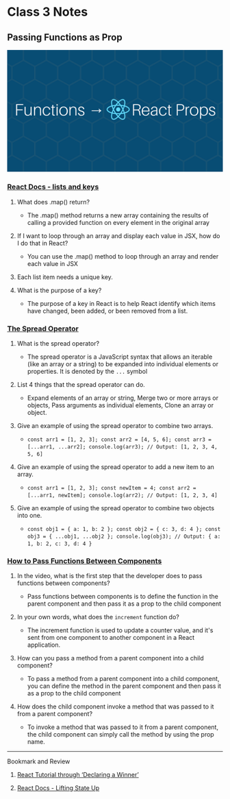 # Class 3 Notes

## Passing Functions as Prop

![](./imgs/functionsprops.png)

### [React Docs - lists and keys](https://reactjs.org/docs/lists-and-keys.html)

1. What does .map() return?

    - The .map() method returns a new array containing the results of calling a provided function on every element in the original array

1. If I want to loop through an array and display each value in JSX, how do I do that in React?

    - You can use the .map() method to loop through an array and render each value in JSX

1. Each list item needs a unique key.

1. What is the purpose of a key?

    - The purpose of a key in React is to help React identify which items have changed, been added, or been removed from a list.

### [The Spread Operator](https://medium.com/coding-at-dawn/how-to-use-the-spread-operator-in-javascript-b9e4a8b06fab)

1. What is the spread operator?

    - The spread operator is a JavaScript syntax that allows an iterable (like an array or a string) to be expanded into individual elements or properties. It is denoted by the `...` symbol

1. List 4 things that the spread operator can do.

    - Expand elements of an array or string, Merge two or more arrays or objects, Pass arguments as individual elements, Clone an array or object.

1. Give an example of using the spread operator to combine two arrays.

    - ``
        const arr1 = [1, 2, 3];
        const arr2 = [4, 5, 6];
        const arr3 = [...arr1, ...arr2];
        console.log(arr3); // Output: [1, 2, 3, 4, 5, 6]
    ``

1. Give an example of using the spread operator to add a new item to an array.

    - ``
        const arr1 = [1, 2, 3];
        const newItem = 4;
        const arr2 = [...arr1, newItem];
        console.log(arr2); // Output: [1, 2, 3, 4]
    ``


1. Give an example of using the spread operator to combine two objects into one.

    - ``
        const obj1 = { a: 1, b: 2 };
        const obj2 = { c: 3, d: 4 };
        const obj3 = { ...obj1, ...obj2 };
        console.log(obj3); // Output: { a: 1, b: 2, c: 3, d: 4 }
    ``

### [How to Pass Functions Between Components](https://www.youtube.com/watch?v=c05OL7XbwXU)

1. In the video, what is the first step that the developer does to pass functions between components?

    - Pass functions between components is to define the function in the parent component and then pass it as a prop to the child component

1. In your own words, what does the `increment` function do?

    - The increment function is used to update a counter value, and it's sent from one component to another component in a React application.

1. How can you pass a method from a parent component into a child component?

    - To pass a method from a parent component into a child component, you can define the method in the parent component and then pass it as a prop to the child component

1. How does the child component invoke a method that was passed to it from a parent component?

    - To invoke a method that was passed to it from a parent component, the child component can simply call the method by using the prop name.

---

Bookmark and Review

1. [React Tutorial through ‘Declaring a Winner’](https://reactjs.org/tutorial/tutorial.html)

1. [React Docs - Lifting State Up](https://reactjs.org/docs/lifting-state-up.html)